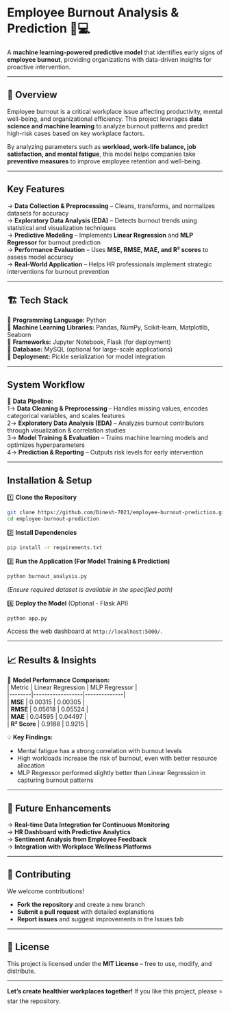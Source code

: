 #  Employee Burnout Analysis & Prediction 🏢💻  

A **machine learning-powered predictive model** that identifies early signs of **employee burnout**, providing organizations with data-driven insights for proactive intervention.  

---

## 📌 Overview  
Employee burnout is a critical workplace issue affecting productivity, mental well-being, and organizational efficiency. This project leverages **data science and machine learning** to analyze burnout patterns and predict high-risk cases based on key workplace factors.  

By analyzing parameters such as **workload, work-life balance, job satisfaction, and mental fatigue**, this model helps companies take **preventive measures** to improve employee retention and well-being.  

---

##  Key Features  
-> **Data Collection & Preprocessing** – Cleans, transforms, and normalizes datasets for accuracy  
-> **Exploratory Data Analysis (EDA)** – Detects burnout trends using statistical and visualization techniques  
-> **Predictive Modeling** – Implements **Linear Regression** and **MLP Regressor** for burnout prediction  
-> **Performance Evaluation** – Uses **MSE, RMSE, MAE, and R² scores** to assess model accuracy  
-> **Real-World Application** – Helps HR professionals implement strategic interventions for burnout prevention  

---

## 🏗 Tech Stack  
🔹 **Programming Language:** Python  
🔹 **Machine Learning Libraries:** Pandas, NumPy, Scikit-learn, Matplotlib, Seaborn  
🔹 **Frameworks:** Jupyter Notebook, Flask (for deployment)  
🔹 **Database:** MySQL (optional for large-scale applications)  
🔹 **Deployment:** Pickle serialization for model integration  

---

##  System Workflow  
📌 **Data Pipeline:**  
1️-> **Data Cleaning & Preprocessing** – Handles missing values, encodes categorical variables, and scales features  
2️-> **Exploratory Data Analysis (EDA)** – Analyzes burnout contributors through visualization & correlation studies  
3️-> **Model Training & Evaluation** – Trains machine learning models and optimizes hyperparameters  
4️-> **Prediction & Reporting** – Outputs risk levels for early intervention  

---

##  Installation & Setup  

1️⃣ **Clone the Repository**  
   ```sh
   git clone https://github.com/Dinesh-7021/employee-burnout-prediction.git
   cd employee-burnout-prediction
   ```

2️⃣ **Install Dependencies**  
   ```sh
   pip install -r requirements.txt
   ```

3️⃣ **Run the Application (For Model Training & Prediction)**  
   ```sh
   python burnout_analysis.py
   ```
   _(Ensure required dataset is available in the specified path)_  

4️⃣ **Deploy the Model** (Optional - Flask API)  
   ```sh
   python app.py
   ```
   Access the web dashboard at `http://localhost:5000/`.  

---

## 📈 Results & Insights  
📌 **Model Performance Comparison:**  
| Metric | Linear Regression | MLP Regressor |  
|--------|------------------|--------------|  
| **MSE** | 0.00315 | 0.00305 |  
| **RMSE** | 0.05618 | 0.05524 |  
| **MAE** | 0.04595 | 0.04497 |  
| **R² Score** | 0.9188 | 0.9215 |  

💡 **Key Findings:**  
- Mental fatigue has a strong correlation with burnout levels  
- High workloads increase the risk of burnout, even with better resource allocation  
- MLP Regressor performed slightly better than Linear Regression in capturing burnout patterns  

---

## 🔮 Future Enhancements  
-> **Real-time Data Integration for Continuous Monitoring**  
-> **HR Dashboard with Predictive Analytics**  
-> **Sentiment Analysis from Employee Feedback**  
-> **Integration with Workplace Wellness Platforms**  

---

## 🤝 Contributing  
We welcome contributions!  
- **Fork the repository** and create a new branch  
- **Submit a pull request** with detailed explanations  
- **Report issues** and suggest improvements in the Issues tab  

---

## 📜 License  
This project is licensed under the **MIT License** – free to use, modify, and distribute.  

---

 **Let’s create healthier workplaces together!** If you like this project, please ⭐ star the repository.  
